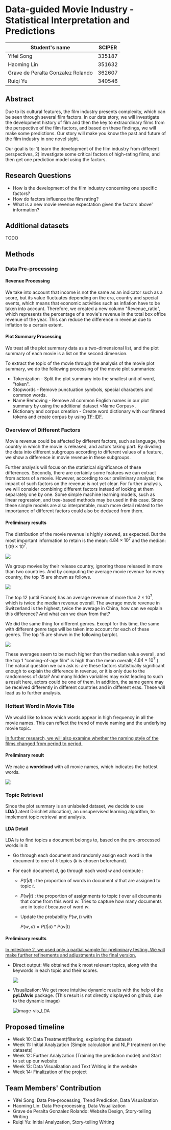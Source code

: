 # Data-guided Movie Industry - Statistical Interpretation and Predictions

| Student's name | SCIPER |
| -------------- | ------ |
|Yifei Song |335187 |
|Haoming Lin |351632 |
|Grave de Peralta Gonzalez Rolando  |362607 |
|Ruiqi Yu |340546 |

## Abstract

Due to its cultural features, the film industry presents complexity, which can be seen through several film factors. In our data story, we will investigate the development history of film and then the key to extraordinary films from the perspective of the film factors, and based on these findings, we will make some predictions. Our story will make you know the past and future of the film industry in one novel sight.

Our goal is to: 1) learn the development of the film industry from different perspectives, 2) investigate some critical factors of high-rating films, and then get one prediction model using the factors.

## Research Questions

- How is the development of the film industry concerning one specific factors?
- How do factors influence the film rating?
- What is a new movie revenue expectation given the factors above' information?

## Additional datasets

TODO

## Methods

### Data Pre-processing

#### Revenue Processing

We take into account that income is not the same as an indicator such as a score, but its value fluctuates depending on the era, country and special events, which means that economic activities such as inflation have to be taken into account. Therefore, we created a new column "Revenue_ratio", which represents the percentage of a movie's revenue in the total box office revenue of the year. This can reduce the difference in revenue due to inflation to a certain extent.

#### Plot Summary Processing

We treat all the plot summary data as a two-dimensional list, and the plot summary of each movie is a list on the second dimension.

To extract the topic of the movie through the analysis of the movie plot summary, we do the following processing of the movie plot summaries:

- Tokenization - Split the plot summary into the smallest unit of word, "token".
- Stopwords - Remove punctuation symbols, special characters and common words.
- Name Removing - Remove all common English names in our plot summary by using the additional dataset \<Name Corpus\>.
- Dictionary and corpus creation - Create word dictionary with our filtered tokens and create corpus by using [TF-IDF](https://fr.wikipedia.org/wiki/TF-IDF#:~:text=Le%20TF%2DIDF%20(de%20l,dans%20la%20fouille%20de%20textes)).

### Overview of Different Factors
Movie revenue could be affected by different factors, such as language,  the country in which the movie is released, and actors taking part.
By dividing the data into different subgroups according to different values of a feature, we show a difference in movie revenue in these subgroups.

Further analysis will focus on the statistical significance of these differences.
Secondly, there are certainly some features we can extract from actors of a movie.
However, according to our preliminary analysis, the impact of such factors on the revenue is not yet clear.
For further analysis, we will consider combining different factors instead of looking at them separately one by one.
Some simple machine learning models, such as linear regression, and tree-based methods may be used in this case.
Since these simple models are also interpretable, much more detail related to the importance of different factors could also be deduced from them.

#### Preliminary results

The distribution of the movie revenue is highly skewed, as expected.
But the most important information to retain is
the mean: $4.84\times10^7$ and the median: $1.09\times10^7$.

<img src="./images/revenue_distr.png" />

We group movies by their release country, ignoring those released in more than two countries.
And by computing the average movie revenue for every country, the top 15 are shown as follows.

<img src="./images/revenue_country.png" />

The top 12 (until France) has an average revenue of more than $2\times10^7$, which is twice the median revenue overall.
The average movie revenue in Switzerland is the highest, twice the average in China, how can we explain this difference?
And what can we draw from that?

We did the same thing for different genres.
Except for this time, the same with different genre tags will be taken into account for each of these genres.
The top 15 are shown in the following barplot.

<img src="./images/revenue_genre.png" />

These averages seem to be much higher than the median value overall, and the top 1 "coming-of-age film" is high than the mean overall( $4.84\times10^7$ ).
The natural question we can ask is: are these factors statistically significant enough to explain the difference in revenue, or it is only due to the randomness of data?
And many hidden variables may exist leading to such a result here, actors could be one of them.
In addition, the same genre may be received differently in different countries and in different eras.
These will lead us to further analysis.

### Hottest Word in Movie Title

We would like to know which words appear in high frequency in all the movie names. This can reflect the trend of movie naming and the underlying movie topic.

<u>In further research, we will also examine whether the naming style of the films changed from period to period.</u>

#### Preliminary result

We make a **wordcloud** with all movie names, which indicates the hottest words.

<img src="./images/movie_title1.png" />

### Topic Retrieval

Since the plot summary is an unlabeled dataset, we decide to use **LDA**(Latent Dirichlet allocation), an unsupervised learning algorithm, to implement topic retrieval and analysis.

#### LDA Detail

LDA is to find topics a document belongs to, based on the pre-processed words in it:

- Go through each document and randomly assign each word in the document to one of $k$ topics ($k$ is chosen beforehand).

- For each document $d$, go through each word $w$ and compute :

  - $P(t|d)$ : the proportion of words in document $d$ that are assigned to topic $t$.

  - $P(w|t$) : the proportion of assignments to topic *t* over all documents that come from this word *w*. Tries to capture how many documents are in topic $t$ because of word $w$.

  - Update the probability $P(w, t)$ with 

    $P(w,d) = P(t|d) *P(w|t)$

#### Preliminary results

<u>In milestone 2, we used only a partial sample for preliminary testing. We will make further refinements and adjustments in the final version.</u>

- Direct output: We obtained the k most relevant topics, along with the keywords in each topic and their scores.

  <img src="./images/m2_LDAres.png"  />

- Visualization: We get more intuitive dynamic results with the help of the **pyLDAvis** package. (This result is not directly displayed on github, due to the dynamic image)

  ![image-vis_LDA](./images/m2_pyLDAvis.png)

## Proposed timeline

- Week 10: Data Treatment(filtering, exploring the dataset)
- Week 11: Initial Analyzation (Simple calculation and NLP treatment on the datasets)
- Week 12: Further Analyzation (Training the prediction model) and Start to set up our website
- Week 13: Data Visualization and Text Writing in the website
- Week 14: Finalization of the project

## Team Members' Contribution

- Yifei Song: Data Pre-processing, Trend Prediction, Data Visualization
- Haoming Lin: Data Pre-processing, Data Visualization
- Grave de Peralta Gonzalez Rolando: Website Design, Story-telling Writing
- Ruiqi Yu: Initial Analyzation,  Story-telling Writing
